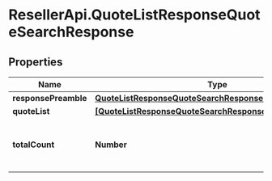 # ResellerApi.QuoteListResponseQuoteSearchResponse

## Properties

Name | Type | Description | Notes
------------ | ------------- | ------------- | -------------
**responsePreamble** | [**QuoteListResponseQuoteSearchResponseResponsePreamble**](QuoteListResponseQuoteSearchResponseResponsePreamble.md) |  | [optional] 
**quoteList** | [**[QuoteListResponseQuoteSearchResponseQuoteListInner]**](QuoteListResponseQuoteSearchResponseQuoteListInner.md) |  | [optional] 
**totalCount** | **Number** | Total count of quotes retrieved in the request response. | [optional] 


